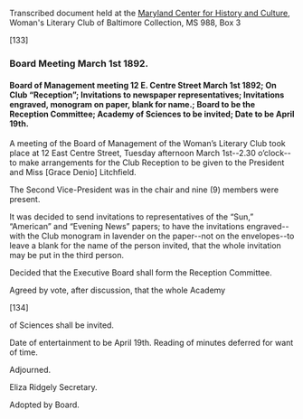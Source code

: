 Transcribed document held at the [Maryland Center for History and Culture](http://mdhs.org/), Woman's Literary Club of Baltimore Collection, MS 988, Box 3

[133]

### Board Meeting March 1st 1892.

#### Board of Management meeting 12 E. Centre Street March 1st 1892; On Club “Reception”; Invitations to newspaper representatives; Invitations engraved, monogram on paper, blank for name.; Board to be the Reception Committee; Academy of Sciences to be invited; Date to be April 19th.

A meeting of the Board of Management of the Woman’s Literary Club took place at 12 East Centre Street, Tuesday afternoon March 1st--2.30 o’clock--to make arrangements for the Club Reception to be given to the President and Miss [Grace Denio] Litchfield.

The Second Vice-President was in the chair and nine (9) members were present.

It was decided to send invitations to representatives of the “Sun,” “American” and “Evening News” papers; to have the invitations engraved--with the Club monogram in lavender on the paper--not on the envelopes--to leave a blank for the name of the person invited, that the whole invitation may be put in the third person.

Decided that the Executive Board shall form the Reception Committee.

Agreed by vote, after discussion, that the whole Academy

[134]

of Sciences shall be invited.

Date of entertainment to be April 19th. Reading of minutes deferred for want of time.

Adjourned.

Eliza Ridgely
Secretary.

Adopted by Board.